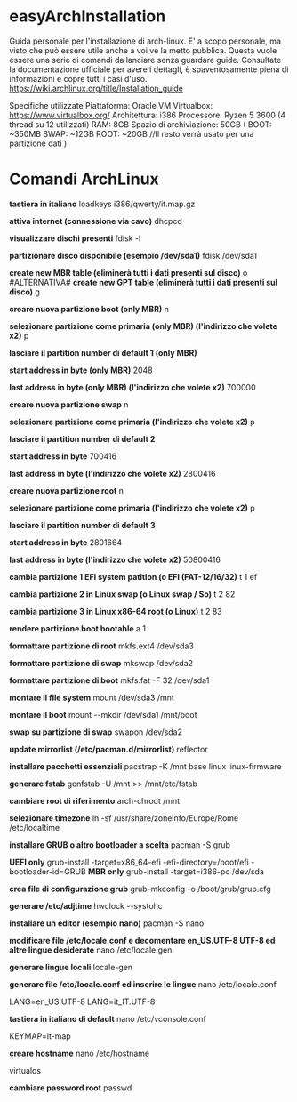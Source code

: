 # easyArchInstallation
Guida personale per l'installazione di arch-linux.
E' a scopo personale, ma visto che può essere utile anche a voi ve la metto pubblica.
Questa vuole essere una serie di comandi da lanciare senza guardare guide.
Consultate la documentazione ufficiale per avere i dettagli, è spaventosamente piena di informazioni e copre tutti i casi d'uso.
https://wiki.archlinux.org/title/Installation_guide

Specifiche utilizzate
Piattaforma: Oracle VM Virtualbox: https://www.virtualbox.org/
Architettura: i386
Processore: Ryzen 5 3600 (4 thread su 12 utilizzati) 
RAM: 8GB
Spazio di archiviazione: 50GB (
  BOOT: ~350MB
  SWAP: ~12GB
  ROOT: ~20GB
  //Il resto verrà usato per una partizione dati
)


# Comandi ArchLinux

**tastiera in italiano**
loadkeys i386/qwerty/it.map.gz

**attiva internet (connessione via cavo)** 
dhcpcd

**visualizzare dischi presenti**
fdisk -l

**partizionare disco disponibile (esempio /dev/sda1)**
fdisk /dev/sda1

**create new MBR table (eliminerà tutti i dati presenti sul disco)**
o
#ALTERNATIVA#
**create new GPT table (eliminerà tutti i dati presenti sul disco)**
g


**creare nuova partizione boot (only MBR)**
n

**selezionare partizione come primaria (only MBR) (l'indirizzo che volete x2)**
p

**lasciare il partition number di default 1 (only MBR)**

**start address in byte (only MBR)**
2048

**last address in byte (only MBR) (l'indirizzo che volete x2)**
700000

**creare nuova partizione swap**
n

**selezionare partizione come primaria (l'indirizzo che volete x2)**
p

**lasciare il partition number di default 2**

**start address in byte**
700416

**last address in byte (l'indirizzo che volete x2)**
2800416

**creare nuova partizione root**
n

**selezionare partizione come primaria (l'indirizzo che volete x2)**
p

**lasciare il partition number di default 3**

**start address in byte**
2801664

**last address in byte (l'indirizzo che volete x2)**
50800416

**cambia partizione 1 EFI system patition (o EFI (FAT-12/16/32)**
t
1
ef

**cambia partizione 2 in Linux swap (o Linux swap / So)**
t
2
82

**cambia partizione 3 in Linux x86-64 root (o Linux)**
t
2
83

**rendere partizione boot bootable**
a
1

**formattare partizione di root**
mkfs.ext4 /dev/sda3

**formattare partizione di swap**
mkswap /dev/sda2

**formattare partizione di boot**
mkfs.fat -F 32 /dev/sda1

**montare il file system**
mount /dev/sda3 /mnt

**montare il boot**
mount --mkdir /dev/sda1 /mnt/boot

**swap su partizione di swap**
swapon /dev/sda2

**update mirrorlist (/etc/pacman.d/mirrorlist)**
reflector

**installare pacchetti essenziali**
pacstrap -K /mnt base linux linux-firmware

**generare fstab**
genfstab -U /mnt >> /mnt/etc/fstab

**cambiare root di riferimento**
arch-chroot /mnt

**selezionare timezone**
ln -sf /usr/share/zoneinfo/Europe/Rome /etc/localtime

**installare GRUB o altro bootloader a scelta**
pacman -S grub

**UEFI only** grub-install -target=x86_64-efi -efi-directory=/boot/efi -bootloader-id=GRUB
**MBR only** grub-install -target=i386-pc /dev/sda

**crea file di configurazione grub**
grub-mkconfig -o /boot/grub/grub.cfg


**generare /etc/adjtime**
hwclock --systohc

**installare un editor (esempio nano)**
pacman -S nano

**modificare file /etc/locale.conf e decomentare en_US.UTF-8 UTF-8 ed altre lingue desiderate**
nano /etc/locale.gen

**generare lingue locali**
locale-gen

**generare file /etc/locale.conf ed inserire le lingue**
nano /etc/locale.conf

LANG=en_US.UTF-8
LANG=it_IT.UTF-8


**tastiera in italiano di default**
nano /etc/vconsole.conf

KEYMAP=it-map


**creare hostname**
nano /etc/hostname

virtualos


**cambiare password root**
passwd


